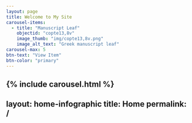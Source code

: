 ```yaml
---
layout: page
title: Welcome to My Site
carousel-items:
  - title: "Manuscript Leaf"
    objectid: "copte13,8v"
    image_thumb: "img/copte13,8v.png"
    image_alt_text: "Greek manuscript leaf"
carousel-max: 5
btn-text: "View Item"
btn-color: "primary"
---
```

{% include carousel.html %}
---
layout: home-infographic
title: Home
permalink: /
---


